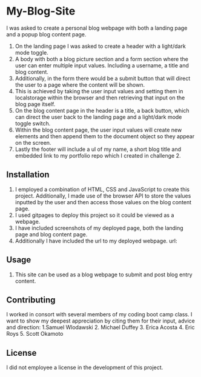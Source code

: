 # My-Blog-Site

I was asked to create a personal blog webpage with both a landing page and a popup blog content page. 
  1. On the landing page I was asked to create a header with a light/dark mode toggle.
  2. A body with both a blog picture section and a form section where the user can 
      enter multiple input values. Including a username, a title and blog content. 
  3. Additionally, in the form there would be a submit button that will direct the user
      to a page where the content will be shown.
  4. This is achieved by taking the user input values and setting them in 
      localstorage within the browser and then retrieving that input on the blog page 
      itself.
 5. On the blog content page in the header is a title, a back button, which can direct 
      the user back to the landing page and a light/dark mode toggle switch.
 6. Within the blog content page, the user input values will create new elements and 
      then append them to the document object so they appear on the screen.
 7. Lastly the footer will include a ul of my name, a short blog title and embedded 
      link to my portfolio repo which I created in challenge 2.


## Installation

1. I employed a combination of HTML, CSS and JavaScript to create this project. 
   Additionally, I made use of the browser API to store the values inputted by the user 
   and then access those values on the blog content page.
2. I used gitpages to deploy this project so it could be viewed as a webpage.
3. I have included screenshots of my deployed page, both the landing page and blog 
   content page.
4. Additionally I have included the url to my deployed webpage. url:


## Usage
1. This site can be used as a blog webpage to submit and post blog entry content.


## Contributing

I worked in consort with several members of my coding boot camp class. I want to show my 
  deepest appreciation by citing them for their input, advice and direction:
     1.Samuel Wlodawski
     2. Michael Duffey
     3. Erica Acosta
     4. Eric Roys
     5. Scott Okamoto

## License
I did not employee a license in the development of this project.
